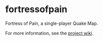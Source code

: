 # fortressofpain
Fortress of Pain, a single-player Quake Map. 

For more information, see the [project wiki](https://github.com/ethanmogreg/fortressofpain/wiki).
